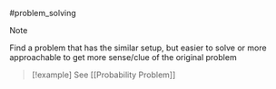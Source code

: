 #problem_solving 
>[!note]
>Find a problem that has the similar setup, but easier to solve or more approachable to get more sense/clue of the original problem


>[!example] See [[Probability Problem]]


